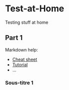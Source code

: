 # Test-at-Home
Testing stuff at home

## Part 1

Markdown help:

- [Cheat sheet](https://github.com/adam-p/markdown-here/wiki/Markdown-Cheatsheet)
- [Tutorial](https://www.markdowntutorial.com/)
- ...



### Sous-titre 1


